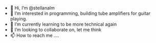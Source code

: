 - 👋 Hi, I’m @stellanalm
- 👀 I’m interested in programming, building tube amplifiers for guitar playing.
- 🌱 I’m currently learning to be more technical again
- 💞️ I’m looking to collaborate on, let me think
- 📫 How to reach me ....

<!---
stellanalm/stellanalm is a ✨ special ✨ repository because its `README.md` (this file) appears on your GitHub profile.
You can click the Preview link to take a look at your changes.
--->
